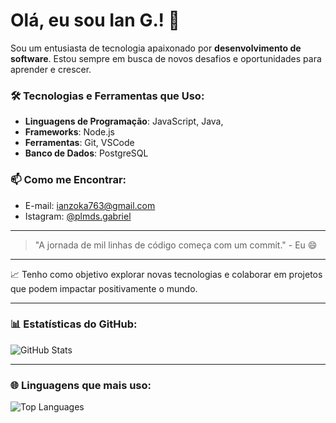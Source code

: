 # Olá, eu sou Ian G.! 👋

Sou um entusiasta de tecnologia apaixonado por **desenvolvimento de software**. Estou sempre em busca de novos desafios e oportunidades para aprender e crescer.

### 🛠️ Tecnologias e Ferramentas que Uso:
- **Linguagens de Programação**: JavaScript, Java, 
- **Frameworks**: Node.js
- **Ferramentas**: Git, VSCode
- **Banco de Dados**: PostgreSQL

### 📫 Como me Encontrar:
- E-mail: [ianzoka763@gmail.com](mailto:ianzoka763@gmail.com)
- Istagram: [@plmds.gabriel](https://instagram.com/plmds.gabriel)

---

> "A jornada de mil linhas de código começa com um commit." - Eu 😄

---

📈 Tenho como objetivo explorar novas tecnologias e colaborar em projetos que podem impactar positivamente o mundo.

---

### 📊 Estatísticas do GitHub:

![GitHub Stats](https://github-readme-stats.vercel.app/api?username=uianzin&show_icons=true&hide_title=true&hide=prs&count_private=true&theme=radical)

---

### 🌐 Linguagens que mais uso:

![Top Languages](https://github-readme-stats.vercel.app/api/top-langs/?username=uianzin&layout=compact&theme=radical)




